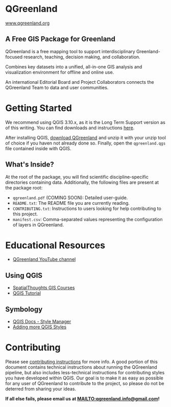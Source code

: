 # QGreenland

www.qgreenland.org


## A Free GIS Package for Greenland

QGreenland is a free mapping tool to support interdisciplinary
Greenland-focused research, teaching, decision making, and collaboration.

Combines key datasets into a unified, all-in-one GIS analysis and visualization
environment for offline and online use.

An international Editorial Board and Project Collaborators connects the
QGreenland Team to data and user communities.


# Getting Started

We recommend using QGIS 3.10.x, as it is the Long Term Support version as of
this writing. You can find downloads and instructions
[here](https://qgis.org/en/site/forusers/download.html).

After installing QGIS, [download QGreenland](http://www.qgreenland.org/explore) and
unzip it with your unzip tool of choice if you haven not already done so.
Finally, open the `qgreenland.qgs` file contained inside with QGIS.


## What's Inside?

At the root of the package, you will find scientific discipline-specific
directories containing data. Additionally, the following files are present at
the package root:

* `qgreenland.pdf` (COMING SOON): Detailed user-guide.
* `README.txt`: The README file you are currently reading.
* `CONTRIBUTING.txt`: Instructions to users looking for help contributing to
  this project.
* `manifest.csv`: Comma-separated values representing the configuration of
  layers in QGreenland.


# Educational Resources

* [QGreenland YouTube channel](https://www.youtube.com/channel/UCjWae_Jrbognx2ju_SHBZ2A/videos)


## Using QGIS

* [SpatialThoughts GIS Courses](https://courses.spatialthoughts.com/)
* [QGIS Tutorial](https://gisgeography.com/qgis-tutorial-how-to-use-qgis-3/)


## Symbology

* [QGIS Docs - Style Manager](https://docs.qgis.org/3.10/en/docs/user_manual/style_library/style_manager.html)
* [Adding more QGIS Styles](https://www.youtube.com/watch?v=rmYehinZa1U)


# Contributing

Please see [contributing instructions](CONTRIBUTING.md) for more info. A good
portion of this document contains technical instructions about running the
QGreenland pipeline, but also includes less-technical instructions for
contributing styles you have developed within QGIS. Our goal is to make it as
easy as possible for any user of QGreenland to contribute to the project, so
please do not be deterred from sharing your ideas.

**If all else fails, please email us at <MAILTO:qgreenland.info@gmail.com>!**
